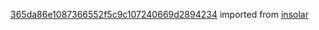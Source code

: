 [365da86e1087366552f5c9c107240669d2894234](https://github.com/insolar/insolar/commit/365da86e1087366552f5c9c107240669d2894234) imported from [insolar](https://github.com/insolar/insolar)
